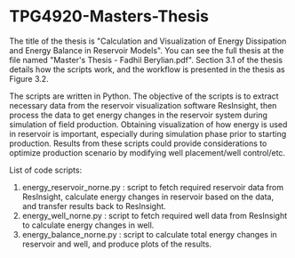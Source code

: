 # TPG4920-Masters-Thesis
The title of the thesis is "Calculation and Visualization of Energy Dissipation and Energy Balance in Reservoir Models". You can see the full thesis at the file named "Master's Thesis - Fadhil Berylian.pdf". Section 3.1 of the thesis details how the scripts work, and the workflow is presented in the thesis as Figure 3.2.

The scripts are written in Python. The objective of the scripts is to extract necessary data from the reservoir visualization software ResInsight, then process the data to get energy changes in the reservoir system during simulation of field production. Obtaining visualization of how energy is used in reservoir is important, especially during simulation phase prior to starting production. Results from these scripts could provide considerations to optimize production scenario by modifying well placement/well control/etc.

List of code scripts:
1) energy_reservoir_norne.py : script to fetch required reservoir data from ResInsight, calculate energy changes in reservoir based on the data, and transfer results back to ResInsight.
2) energy_well_norne.py : script to fetch required well data from ResInsight to calculate energy changes in well.
3) energy_balance_norne.py : script to calculate total energy changes in reservoir and well, and produce plots of the results.
